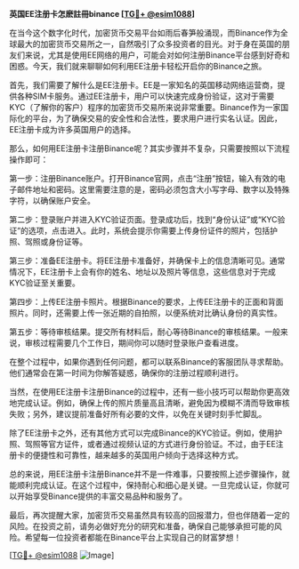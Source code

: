 **英国EE注册卡怎麽註冊binance [[TG💪+ @esim1088](https://t.me/s/esim1088)]**

在当今这个数字化时代，加密货币交易平台如雨后春笋般涌现，而Binance作为全球最大的加密货币交易所之一，自然吸引了众多投资者的目光。对于身在英国的朋友们来说，尤其是使用EE网络的用户，可能会对如何注册Binance平台感到好奇和困惑。今天，我们就来聊聊如何利用EE注册卡轻松开启你的Binance之旅。

首先，我们需要了解什么是EE注册卡。EE是一家知名的英国移动网络运营商，提供各种SIM卡服务。通过EE注册卡，用户可以快速完成身份验证，这对于需要KYC（了解你的客户）程序的加密货币交易所来说非常重要。Binance作为一家国际化的平台，为了确保交易的安全性和合法性，要求用户进行实名认证。因此，EE注册卡成为许多英国用户的选择。

那么，如何用EE注册卡注册Binance呢？其实步骤并不复杂，只需要按照以下流程操作即可：

第一步：注册Binance账户。打开Binance官网，点击“注册”按钮，输入有效的电子邮件地址和密码。这里需要注意的是，密码必须包含大小写字母、数字以及特殊字符，以确保账户安全。

第二步：登录账户并进入KYC验证页面。登录成功后，找到“身份认证”或“KYC验证”的选项，点击进入。此时，系统会提示你需要上传身份证件的照片，包括护照、驾照或身份证等。

第三步：准备EE注册卡。将EE注册卡准备好，并确保卡上的信息清晰可见。通常情况下，EE注册卡上会有你的姓名、地址以及照片等信息，这些信息对于完成KYC验证至关重要。

第四步：上传EE注册卡照片。根据Binance的要求，上传EE注册卡的正面和背面照片。同时，还需要上传一张近期的自拍照，以便系统对比确认身份的真实性。

第五步：等待审核结果。提交所有材料后，耐心等待Binance的审核结果。一般来说，审核过程需要几个工作日，期间你可以随时登录账户查看进度。

在整个过程中，如果你遇到任何问题，都可以联系Binance的客服团队寻求帮助。他们通常会在第一时间为你解答疑惑，确保你的注册过程顺利进行。

当然，在使用EE注册卡注册Binance的过程中，还有一些小技巧可以帮助你更高效地完成认证。例如，确保上传的照片质量高且清晰，避免因为模糊不清而导致审核失败；另外，建议提前准备好所有必要的文件，以免在关键时刻手忙脚乱。

除了EE注册卡之外，还有其他方式可以完成Binance的KYC验证。例如，使用护照、驾照等官方证件，或者通过视频认证的方式进行身份验证。不过，由于EE注册卡的便捷性和可靠性，越来越多的英国用户倾向于选择这种方式。

总的来说，用EE注册卡注册Binance并不是一件难事，只要按照上述步骤操作，就能顺利完成认证。在这个过程中，保持耐心和细心是关键。一旦完成认证，你就可以开始享受Binance提供的丰富交易品种和服务了。

最后，再次提醒大家，加密货币交易虽然具有较高的回报潜力，但也伴随着一定的风险。在投资之前，请务必做好充分的研究和准备，确保自己能够承担可能的风险。希望每一位投资者都能在Binance平台上实现自己的财富梦想！

[[TG💪+ @esim1088](https://t.me/s/esim1088) ![Image](https://i.postimg.cc/4NQfJmqS/Snipaste-2025-05-13-00-14-12.png)]